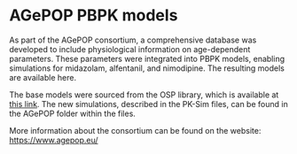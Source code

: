 # AGePOP PBPK models 

As part of the AGePOP consortium, a comprehensive database was developed to include physiological information on age-dependent parameters. These parameters were integrated into PBPK models, enabling simulations for midazolam, alfentanil, and nimodipine. The resulting models are available here.

The base models were sourced from the OSP library, which is available at [this link](https://github.com/Open-Systems-Pharmacology/OSP-PBPK-Model-Library). The new simulations, described in the PK-Sim files, can be found in the AGePOP folder within the files.

More information about the consortium can be found on the website: https://www.agepop.eu/
